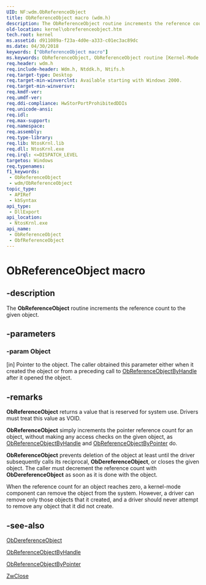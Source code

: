 ```yaml
---
UID: NF:wdm.ObReferenceObject
title: ObReferenceObject macro (wdm.h)
description: The ObReferenceObject routine increments the reference count to the given object.
old-location: kernel\obreferenceobject.htm
tech.root: kernel
ms.assetid: d911089a-f23a-4d0e-a333-c01ec3ac89dc
ms.date: 04/30/2018
keywords: ["ObReferenceObject macro"]
ms.keywords: ObReferenceObject, ObReferenceObject routine [Kernel-Mode Driver Architecture], ObfReferenceObject, k107_97bb0a8c-e445-484c-959a-03f1c41ab3fe.xml, kernel.obreferenceobject, wdm/ObReferenceObject, wdm/ObfReferenceObject
req.header: wdm.h
req.include-header: Wdm.h, Ntddk.h, Ntifs.h
req.target-type: Desktop
req.target-min-winverclnt: Available starting with Windows 2000.
req.target-min-winversvr: 
req.kmdf-ver: 
req.umdf-ver: 
req.ddi-compliance: HwStorPortProhibitedDDIs
req.unicode-ansi: 
req.idl: 
req.max-support: 
req.namespace: 
req.assembly: 
req.type-library: 
req.lib: NtosKrnl.lib
req.dll: NtosKrnl.exe
req.irql: <=DISPATCH_LEVEL
targetos: Windows
req.typenames: 
f1_keywords:
 - ObReferenceObject
 - wdm/ObReferenceObject
topic_type:
 - APIRef
 - kbSyntax
api_type:
 - DllExport
api_location:
 - NtosKrnl.exe
api_name:
 - ObReferenceObject
 - ObfReferenceObject
---
```


# ObReferenceObject macro


## -description

The <b>ObReferenceObject</b> routine increments the reference count to the given object.

## -parameters

### -param Object 

[in]
Pointer to the object. The caller obtained this parameter either when it created the object or from a preceding call to <a href="https://docs.microsoft.com/windows-hardware/drivers/ddi/wdm/nf-wdm-obreferenceobjectbyhandle">ObReferenceObjectByHandle</a> after it opened the object.

## -remarks

**ObReferenceObject** returns a value that is reserved for system use. Drivers must treat this value as VOID. 





<b>ObReferenceObject</b> simply increments the pointer reference count for an object, without making any access checks on the given object, as <a href="https://docs.microsoft.com/windows-hardware/drivers/ddi/wdm/nf-wdm-obreferenceobjectbyhandle">ObReferenceObjectByHandle</a> and <a href="https://docs.microsoft.com/windows-hardware/drivers/ddi/wdm/nf-wdm-obreferenceobjectbypointer">ObReferenceObjectByPointer</a> do. 

<b>ObReferenceObject</b> prevents deletion of the object at least until the driver subsequently calls its reciprocal, <b>ObDereferenceObject</b>, or closes the given object. The caller must decrement the reference count with <b>ObDereferenceObject</b> as soon as it is done with the object. 

When the reference count for an object reaches zero, a kernel-mode component can remove the object from the system. However, a driver can remove only those objects that it created, and a driver should never attempt to remove any object that it did not create.

## -see-also

<a href="https://docs.microsoft.com/windows-hardware/drivers/ddi/wdm/nf-wdm-obdereferenceobject">ObDereferenceObject</a>



<a href="https://docs.microsoft.com/windows-hardware/drivers/ddi/wdm/nf-wdm-obreferenceobjectbyhandle">ObReferenceObjectByHandle</a>



<a href="https://docs.microsoft.com/windows-hardware/drivers/ddi/wdm/nf-wdm-obreferenceobjectbypointer">ObReferenceObjectByPointer</a>



<a href="https://docs.microsoft.com/windows-hardware/drivers/ddi/ntifs/nf-ntifs-ntclose">ZwClose</a>

